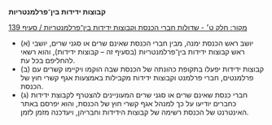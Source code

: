 **קבוצות ידידות בין־פרלמנטריות**

[מקור: חלק ט׳ - שדולות חברי הכנסת וקבוצות ידידות בין־פרלמנטריות / סעיף 139](https://he.wikisource.org/wiki/תקנון_הכנסת#סעיף_139)

 * (א) יושב ראש הכנסת ימנה, מבין חברי הכנסת שאינם שרים או סגני שרים, יושבי ראש קבוצות ידידות בין־פרלמנטריות (בסעיף זה – קבוצות ידידות), והוא רשאי להחליפם בכל עת.
 * (ב) קבוצות ידידות יפעלו בתקופת כהונתה של הכנסת שבה הוקמו ויקיימו קשרים עם פרלמנטים, חברי פרלמנט וקבוצות ידידות מקבילות באמצעות אגף קשרי חוץ של הכנסת.
 * (ג) חברי כנסת שאינם שרים או סגני שרים המעוניינים להצטרף לקבוצת ידידות כחברים יודיעו על כך למנהל אגף קשרי חוץ של הכנסת, והוא יפרסם באתר האינטרנט של הכנסת רשימה של קבוצות הידידות וחבריהן, ויעדכנה מזמן לזמן.